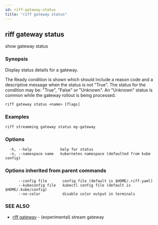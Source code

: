 ```yaml
---
id: riff-gateway-status
title: "riff gateway status"
---
```

## riff gateway status

show gateway status

### Synopsis

Display status details for a gateway.

The Ready condition is shown which should include a reason code and a
descriptive message when the status is not "True". The status for the condition
may be: "True", "False" or "Unknown". An "Unknown" status is common while the
gateway rollout is being processed.

```
riff gateway status <name> [flags]
```

### Examples

```
riff streamming gateway status my-gateway
```

### Options

```
  -h, --help             help for status
  -n, --namespace name   kubernetes namespace (defaulted from kube config)
```

### Options inherited from parent commands

```
      --config file       config file (default is $HOME/.riff.yaml)
      --kubeconfig file   kubectl config file (default is $HOME/.kube/config)
      --no-color          disable color output in terminals
```

### SEE ALSO

* [riff gateway](riff_gateway.md)	 - (experimental) stream gateway

